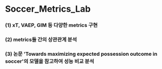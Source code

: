 # Soccer_Metrics_Lab

### (1) xT, VAEP, GIM 등 다양한 metrics 구현
### (2) metrics들 간의 상관관계 분석
### (3) 논문 'Towards maximizing expected possession outcome in soccer'의 모델을 참고하여 성능 비교 분석
